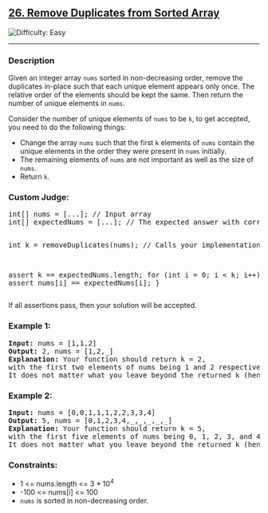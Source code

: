 <h2><a href="https://leetcode.com/problems/remove-duplicates-from-sorted-array/description/">
26. Remove Duplicates from Sorted Array
</a></h2>
<img src="https://img.shields.io/badge/Difficulty-Easy-brightgreen" alt="Difficulty: Easy" />
<hr>

<h3>Description</h3>
<p>
Given an integer array <code>nums</code> sorted in non-decreasing order, 
remove the duplicates in-place such that each unique element appears only once. 
The relative order of the elements should be kept the same. Then return the number of unique elements in <code>nums</code>.
</p>

<p>
Consider the number of unique elements of <code>nums</code> to be <code>k</code>, to get accepted, you need to do the following things:
</p>
<ul>
  <li>Change the array <code>nums</code> such that the first <code>k</code> elements of <code>nums</code> contain the unique elements in the order they were present in <code>nums</code> initially.</li>
  <li>The remaining elements of <code>nums</code> are not important as well as the size of <code>nums</code>.</li>
  <li>Return <code>k</code>.</li>
</ul>

<h3>Custom Judge:</h3>
<pre>
int[] nums = [...]; // Input array
int[] expectedNums = [...]; // The expected answer with correct length

int k = removeDuplicates(nums); // Calls your implementation

assert k == expectedNums.length;
for (int i = 0; i < k; i++) {
    assert nums[i] == expectedNums[i];
}
</pre>
<p>
If all assertions pass, then your solution will be accepted.
</p>

<h3>Example 1:</h3>
<pre>
<strong>Input:</strong> nums = [1,1,2]
<strong>Output:</strong> 2, nums = [1,2,_]
<strong>Explanation:</strong> Your function should return k = 2, 
with the first two elements of nums being 1 and 2 respectively.
It does not matter what you leave beyond the returned k (hence they are underscores).
</pre>

<h3>Example 2:</h3>
<pre>
<strong>Input:</strong> nums = [0,0,1,1,1,2,2,3,3,4]
<strong>Output:</strong> 5, nums = [0,1,2,3,4,_,_,_,_,_]
<strong>Explanation:</strong> Your function should return k = 5,
with the first five elements of nums being 0, 1, 2, 3, and 4 respectively.
It does not matter what you leave beyond the returned k (hence they are underscores).
</pre>

<h3>Constraints:</h3>
<ul>
  <li>1 &lt;= nums.length &lt;= 3 * 10<sup>4</sup></li>
  <li>-100 &lt;= nums[i] &lt;= 100</li>
  <li><code>nums</code> is sorted in non-decreasing order.</li>
</ul>

